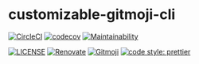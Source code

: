 # customizable-gitmoji-cli

[![CircleCI](https://circleci.com/gh/gitmoji-org/customizable-gitmoji-cli.svg?style=svg)](https://circleci.com/gh/gitmoji-org/customizable-gitmoji-cli)
[![codecov](https://codecov.io/gh/gitmoji-org/customizable-gitmoji-cli/branch/master/graph/badge.svg)](https://codecov.io/gh/gitmoji-org/customizable-gitmoji-cli)
[![Maintainability](https://api.codeclimate.com/v1/badges/50be3bef231058c00dc7/maintainability)](https://codeclimate.com/github/gitmoji-org/customizable-gitmoji-cli/maintainability)

[![LICENSE](https://img.shields.io/github/license/conten2/eslint-config?style=flat-square)](https://www.npmjs.com/package/@conten2/eslint-config)
[![Renovate](https://img.shields.io/badge/renovate-enabled-25c4c3.svg?style=flat-square)](https://renovatebot.com/)
[![Gitmoji](https://img.shields.io/badge/gitmoji-%20😜%20😍-FFDD67.svg?style=flat-square)](https://gitmoji.carloscuesta.me)
[![code style: prettier](https://img.shields.io/badge/code_style-prettier-ff69b4.svg?style=flat-square)](https://github.com/prettier/prettier)
